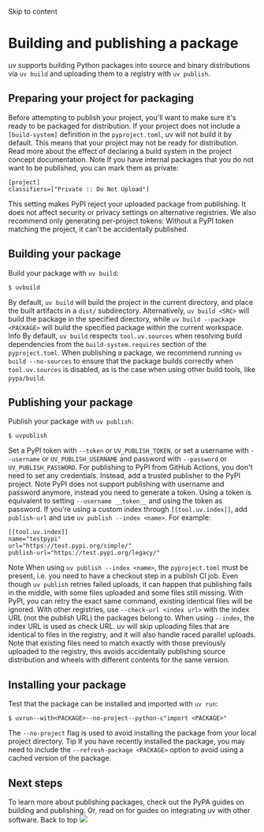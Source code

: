 Skip to content 
# Building and publishing a package
uv supports building Python packages into source and binary distributions via `uv build` and uploading them to a registry with `uv publish`.
## Preparing your project for packaging
Before attempting to publish your project, you'll want to make sure it's ready to be packaged for distribution.
If your project does not include a `[build-system]` definition in the `pyproject.toml`, uv will not build it by default. This means that your project may not be ready for distribution. Read more about the effect of declaring a build system in the project concept documentation.
Note
If you have internal packages that you do not want to be published, you can mark them as private:
```
[project]
classifiers=["Private :: Do Not Upload"]

```

This setting makes PyPI reject your uploaded package from publishing. It does not affect security or privacy settings on alternative registries.
We also recommend only generating per-project tokens: Without a PyPI token matching the project, it can't be accidentally published.
## Building your package
Build your package with `uv build`:
```
$ uvbuild

```

By default, `uv build` will build the project in the current directory, and place the built artifacts in a `dist/` subdirectory.
Alternatively, `uv build <SRC>` will build the package in the specified directory, while `uv build --package <PACKAGE>` will build the specified package within the current workspace.
Info
By default, `uv build` respects `tool.uv.sources` when resolving build dependencies from the `build-system.requires` section of the `pyproject.toml`. When publishing a package, we recommend running `uv build --no-sources` to ensure that the package builds correctly when `tool.uv.sources` is disabled, as is the case when using other build tools, like `pypa/build`.
## Publishing your package
Publish your package with `uv publish`:
```
$ uvpublish

```

Set a PyPI token with `--token` or `UV_PUBLISH_TOKEN`, or set a username with `--username` or `UV_PUBLISH_USERNAME` and password with `--password` or `UV_PUBLISH_PASSWORD`. For publishing to PyPI from GitHub Actions, you don't need to set any credentials. Instead, add a trusted publisher to the PyPI project.
Note
PyPI does not support publishing with username and password anymore, instead you need to generate a token. Using a token is equivalent to setting `--username __token__` and using the token as password.
If you're using a custom index through `[[tool.uv.index]]`, add `publish-url` and use `uv publish --index <name>`. For example:
```
[[tool.uv.index]]
name="testpypi"
url="https://test.pypi.org/simple/"
publish-url="https://test.pypi.org/legacy/"

```

Note
When using `uv publish --index <name>`, the `pyproject.toml` must be present, i.e. you need to have a checkout step in a publish CI job.
Even though `uv publish` retries failed uploads, it can happen that publishing fails in the middle, with some files uploaded and some files still missing. With PyPI, you can retry the exact same command, existing identical files will be ignored. With other registries, use `--check-url <index url>` with the index URL (not the publish URL) the packages belong to. When using `--index`, the index URL is used as check URL. uv will skip uploading files that are identical to files in the registry, and it will also handle raced parallel uploads. Note that existing files need to match exactly with those previously uploaded to the registry, this avoids accidentally publishing source distribution and wheels with different contents for the same version.
## Installing your package
Test that the package can be installed and imported with `uv run`:
```
$ uvrun--with<PACKAGE>--no-project--python-c"import <PACKAGE>"

```

The `--no-project` flag is used to avoid installing the package from your local project directory.
Tip
If you have recently installed the package, you may need to include the `--refresh-package <PACKAGE>` option to avoid using a cached version of the package.
## Next steps
To learn more about publishing packages, check out the PyPA guides on building and publishing.
Or, read on for guides on integrating uv with other software.
Back to top 
![](https://cdn.usefathom.com/?h=https%3A%2F%2Fdocs.astral.sh&p=%2Fuv%2Fguides%2Fpackage%2F&r=&sid=ESKBRHGN&qs=%7B%7D&cid=12245377)
